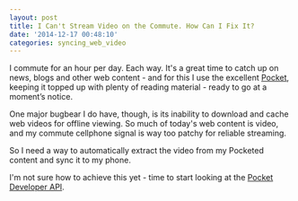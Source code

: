 ```yaml
---
layout: post
title: I Can't Stream Video on the Commute. How Can I Fix It?
date: '2014-12-17 00:48:10'
categories: syncing_web_video
---
```


I commute for an hour per day. Each way. It's a great time to catch up on news, blogs and other web content - and for this I use the excellent <a href="http://getpocket.com" target="_blank">Pocket</a>, keeping it topped up with plenty of reading material - ready to go at a moment’s notice.

One major bugbear I do have, though, is its inability to download and cache web videos for offline viewing. So much of today's web content is video, and my commute cellphone signal is way too patchy for reliable streaming.

So I need a way to automatically extract the video from my Pocketed content and sync it to my phone.

I'm not sure how to achieve this yet - time to start looking at the <a href="http://getpocket.com/developer/" target="_blank">Pocket Developer API</a>.

